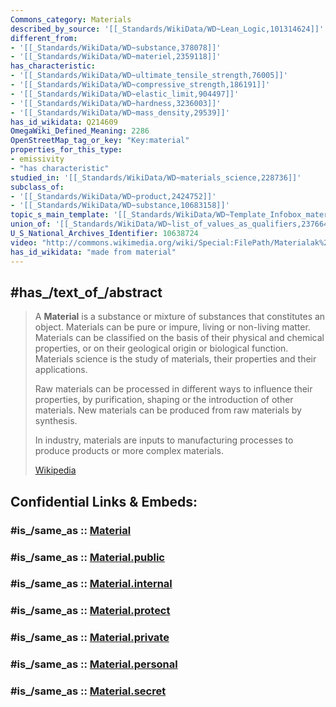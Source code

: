 ```yaml
---
Commons_category: Materials
described_by_source: '[[_Standards/WikiData/WD~Lean_Logic,101314624]]'
different_from:
- '[[_Standards/WikiData/WD~substance,378078]]'
- '[[_Standards/WikiData/WD~materiel,2359118]]'
has_characteristic:
- '[[_Standards/WikiData/WD~ultimate_tensile_strength,76005]]'
- '[[_Standards/WikiData/WD~compressive_strength,186191]]'
- '[[_Standards/WikiData/WD~elastic_limit,904497]]'
- '[[_Standards/WikiData/WD~hardness,3236003]]'
- '[[_Standards/WikiData/WD~mass_density,29539]]'
has_id_wikidata: Q214609
OmegaWiki_Defined_Meaning: 2286
OpenStreetMap_tag_or_key: "Key:material"
properties_for_this_type:
- emissivity
- "has characteristic"
studied_in: '[[_Standards/WikiData/WD~materials_science,228736]]'
subclass_of:
- '[[_Standards/WikiData/WD~product,2424752]]'
- '[[_Standards/WikiData/WD~substance,10683158]]'
topic_s_main_template: '[[_Standards/WikiData/WD~Template_Infobox_material,18534419]]'
union_of: '[[_Standards/WikiData/WD~list_of_values_as_qualifiers,23766486]]'
U_S_National_Archives_Identifier: 10638724
video: "http://commons.wikimedia.org/wiki/Special:FilePath/Materialak%20denboraren%20aurka.webm"
has_id_wikidata: "made from material"
---
```


## #has_/text_of_/abstract 

> A **Material** is a substance or mixture of substances that constitutes an object. 
> Materials can be pure or impure, living or non-living matter. Materials can be classified on the basis of their physical and chemical properties, or on their geological origin or biological function. Materials science is the study of materials, their properties and their applications.
>
> Raw materials can be processed in different ways to influence their properties, by purification, shaping or the introduction of other materials. New materials can be produced from raw materials by synthesis.
>
> In industry, materials are inputs to manufacturing processes to produce products or more complex materials.
>
> [Wikipedia](https://en.wikipedia.org/wiki/Material)


## Confidential Links & Embeds: 

### #is_/same_as :: [Material](/_Standards/Chemistry/Material.md) 

### #is_/same_as :: [Material.public](/_public/Chemistry/Material.public.md) 

### #is_/same_as :: [Material.internal](/_internal/Chemistry/Material.internal.md) 

### #is_/same_as :: [Material.protect](/_protect/Chemistry/Material.protect.md) 

### #is_/same_as :: [Material.private](/_private/Chemistry/Material.private.md) 

### #is_/same_as :: [Material.personal](/_personal/Chemistry/Material.personal.md) 

### #is_/same_as :: [Material.secret](/_secret/Chemistry/Material.secret.md)

